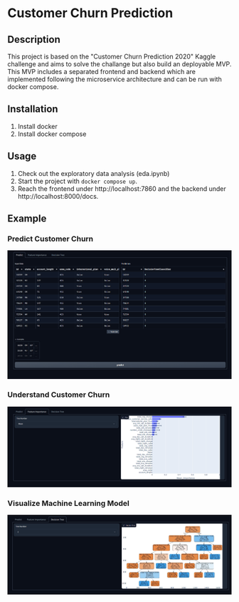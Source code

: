 # Customer Churn Prediction

## Description
This project is based on the "Customer Churn Prediction 2020" Kaggle challenge and aims to solve the challange but also build an deployable MVP. This MVP includes a separated frontend and backend which are implemented following the microservice architecture and can be run with docker compose.

## Installation
1. Install docker
2. Install docker compose

## Usage
1. Check out the exploratory data analysis (eda.ipynb)
2. Start the project with ```docker compose up```.
3. Reach the frontend under http://localhost:7860 and the backend under http://localhost:8000/docs.

## Example
### Predict Customer Churn
![Predict Churn](images/predict_tab.png "Predict Customer Churn")

### Understand Customer Churn
![Understand Churn](images/feature_importance_tab.png "Understand what made customers churn")

### Visualize Machine Learning Model
![Visualize ML model](images/visualization_tab.png "Visualize ML model")